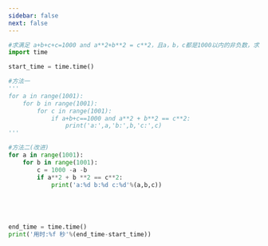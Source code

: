 ```yaml
---
sidebar: false
next: false
---
```

<BlogInfo/>






```python
#求满足 a+b+c+c=1000 and a**2+b**2 = c**2，且a，b，c都是1000以内的非负数，求满足条件的a，b，c的值
import time

start_time = time.time()

#方法一
'''
for a in range(1001):
    for b in range(1001):
        for c in range(1001):
            if a+b+c==1000 and a**2 + b**2 == c**2:
                print('a:',a,'b:',b,'c:',c)
'''

#方法二(改进)
for a in range(1001):
    for b in range(1001):
        c = 1000 -a -b
        if a**2 + b **2 == c**2:
            print('a:%d b:%d c:%d'%(a,b,c))





end_time = time.time()
print('用时:%f 秒'%(end_time-start_time))
```






<ActionBox />
        
<style>#top-box {margin-top:0.5rem!important;}</style>